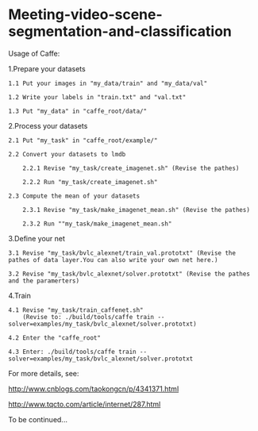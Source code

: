 # Meeting-video-scene-segmentation-and-classification
Usage of Caffe:

1.Prepare your datasets

	1.1 Put your images in "my_data/train" and "my_data/val"
	
	1.2 Write your labels in "train.txt" and "val.txt"
	
	1.3 Put "my_data" in "caffe_root/data/"
	

2.Process your datasets

	2.1 Put "my_task" in "caffe_root/example/"
	
	2.2 Convert your datasets to lmdb
	
		2.2.1 Revise "my_task/create_imagenet.sh" (Revise the pathes)
		
		2.2.2 Run "my_task/create_imagenet.sh"
		
	2.3 Compute the mean of your datasets
	
		2.3.1 Revise "my_task/make_imagenet_mean.sh" (Revise the pathes)
		
		2.3.2 Run ""my_task/make_imagenet_mean.sh"
		
3.Define your net

	3.1 Revise "my_task/bvlc_alexnet/train_val.prototxt" (Revise the pathes of data layer.You can also write your own net here.)
	
	3.2 Revise "my_task/bvlc_alexnet/solver.prototxt" (Revise the pathes and the paramerters)
	
4.Train

	4.1 Revise "my_task/train_caffenet.sh" 
	    (Revise to: ./build/tools/caffe train --solver=examples/my_task/bvlc_alexnet/solver.prototxt)
	    
	4.2 Enter the "caffe_root"
	
	4.3 Enter: ./build/tools/caffe train --solver=examples/my_task/bvlc_alexnet/solver.prototxt
	
For more details, see:

http://www.cnblogs.com/taokongcn/p/4341371.html

http://www.tqcto.com/article/internet/287.html

To be continued...
